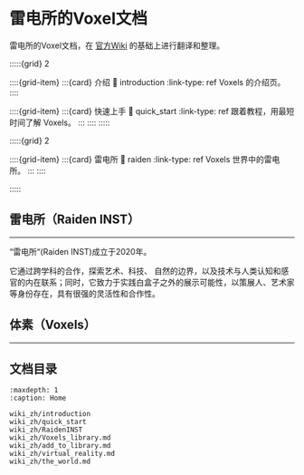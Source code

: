 # 雷电所的Voxel文档

雷电所的Voxel文档，在 [官方Wiki](https://wiki.cryptovoxels.com/) 的基础上进行翻译和整理。                                      

:::::{grid} 2

::::{grid-item}
:::{card} 介绍
:link: introduction
:link-type: ref
Voxels 的介绍页。
::::

::::{grid-item}
:::{card} 快速上手
:link: quick_start
:link-type: ref
跟着教程，用最短时间了解 Voxels。
:::
::::
:::::

:::::{grid} 2

::::{grid-item}
:::{card} 雷电所
:link: raiden
:link-type: ref
Voxels 世界中的雷电所。
:::
::::

:::::

## 雷电所（Raiden INST）
---
“雷电所“(Raiden INST)成立于2020年。

它通过跨学科的合作，探索艺术、科技、 自然的边界，以及技术与人类认知和感官的内在联系；同时，它致力于实践白盒子之外的展示可能性，以策展人、艺术家等身份存在，具有很强的灵活性和合作性。


## 体素（Voxels）
---


## 文档目录

```{toctree}
:maxdepth: 1
:caption: Home

wiki_zh/introduction
wiki_zh/quick_start
wiki_zh/RaidenINST
wiki_zh/Voxels_library.md
wiki_zh/add_to_library.md
wiki_zh/virtual_reality.md
wiki_zh/the_world.md
```

<!-- 

```{toctree}
:maxdepth: 1
:caption: Parcels

wiki_zh/Parcels/1. 🛒 Buy a parcel 购买地块.md
wiki_zh/Parcels/2.🏗️ How to build 如何建造.md
wiki_zh/Parcels/3.💡 Light-mapping 光照映射.md
wiki_zh/Parcels/4.⚡ List of Features 功能列表.md
wiki_zh/Parcels/5.📦 Make a vox-model 制作 vox模型.md
wiki_zh/Parcels/6.🏚️ Spaces 空间.md
```


```{toctree}
:caption: Players
:maxdepth: 1

wiki_zh/Players/1. Customization 自定义.md
wiki_zh/Players/2. Make a wearable 制作穿戴品.md
wiki_zh/Players/3. Buy a wearable 购买穿戴品.md
wiki_zh/Players/4. Usernames 用户名.md
wiki_zh/Players/5. Key bindings 关键绑定.md
```


```{toctree}
:caption: Features
:maxdepth: 1

wiki_zh/-Features/Audio feature 音频功能.md
wiki_zh/-Features/Boombox 扬声器.md
wiki_zh/-Features/Button 按钮.md
wiki_zh/-Features/Call Bell 呼叫铃.md
wiki_zh/-Features/Collectible Model 收藏模型.md
wiki_zh/-Features/Cube 立方体.md
wiki_zh/-Features/Group 组.md
wiki_zh/-Features/Image 图像.md
wiki_zh/-Features/Lantern 灯笼.md
wiki_zh/-Features/Megavox 巨型Vox.md
wiki_zh/-Features/NFT Image ｜ NFT 图像.md
wiki_zh/-Features/NFT-model ｜ NFT-模型.md
wiki_zh/-Features/Particles 粒子.md
wiki_zh/-Features/Platform 平台.md
wiki_zh/-Features/POAP Dispenser ｜ POAP 分配器.md
wiki_zh/-Features/Polytext.md
wiki_zh/-Features/Portal 传送门.md
wiki_zh/-Features/Richtext 富文本.md
wiki_zh/-Features/Screen 屏幕.md
wiki_zh/-Features/Sign 标志.md
wiki_zh/-Features/Slider input 滑动输入.md
wiki_zh/-Features/Spawn-point 出生点.md
wiki_zh/-Features/Submit to Asset library 提交到资产库.md
wiki_zh/-Features/Text Input 文本输入.md
wiki_zh/-Features/Video 视频.md
wiki_zh/-Features/VidScreen 显示屏.md
wiki_zh/-Features/Vox model ｜ Vox 模型.md
wiki_zh/-Features/YouTube & Twitch 油管&Twitch直播.md
```


```{toctree}
:caption: Scripting
:maxdepth: 1

wiki_zh/Scripting/1. Scripting documentation 脚本编写文档.md
wiki_zh/Scripting/2. Scripting examples 脚本编写示例.md
wiki_zh/Scripting/3. Feature scripting cheatsheet 功能脚本速查表.md
wiki_zh/Scripting/4. The grid 网格.md
wiki_zh/Scripting/5. Animation API 动画 API.md
``` -->

